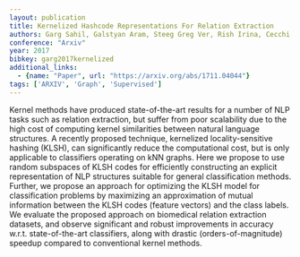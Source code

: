 ```yaml
---
layout: publication
title: Kernelized Hashcode Representations For Relation Extraction
authors: Garg Sahil, Galstyan Aram, Steeg Greg Ver, Rish Irina, Cecchi Guillermo, Gao Shuyang
conference: "Arxiv"
year: 2017
bibkey: garg2017kernelized
additional_links:
  - {name: "Paper", url: "https://arxiv.org/abs/1711.04044"}
tags: ['ARXIV', 'Graph', 'Supervised']
---
```

Kernel methods have produced state-of-the-art results for a number of NLP
tasks such as relation extraction, but suffer from poor scalability due to the
high cost of computing kernel similarities between natural language structures.
A recently proposed technique, kernelized locality-sensitive hashing (KLSH),
can significantly reduce the computational cost, but is only applicable to
classifiers operating on kNN graphs. Here we propose to use random subspaces of
KLSH codes for efficiently constructing an explicit representation of NLP
structures suitable for general classification methods. Further, we propose an
approach for optimizing the KLSH model for classification problems by
maximizing an approximation of mutual information between the KLSH codes
(feature vectors) and the class labels. We evaluate the proposed approach on
biomedical relation extraction datasets, and observe significant and robust
improvements in accuracy w.r.t. state-of-the-art classifiers, along with
drastic (orders-of-magnitude) speedup compared to conventional kernel methods.

